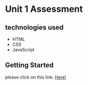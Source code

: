 # Unit 1 Assessment

## technologies used
* HTML
* CSS
* JavaScript

## Getting Started
please click on this link:
[Here!](https://sanasdh.github.io/Assessment1/)



